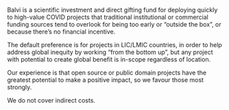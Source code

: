 Balvi is a scientific investment and direct gifting fund for deploying quickly to high-value COVID projects that traditional institutional or commercial funding sources tend to overlook for being too early or “outside the box”, or because there’s no financial incentive.

The default preference is for projects in LIC/LMIC countries, in order to help address global inequity by working “from the bottom up”, but any project with potential to create global benefit is in-scope regardless of location.

Our experience is that open source or public domain projects have the greatest potential to make a positive impact, so we favour those most strongly.

We do not cover indirect costs.
